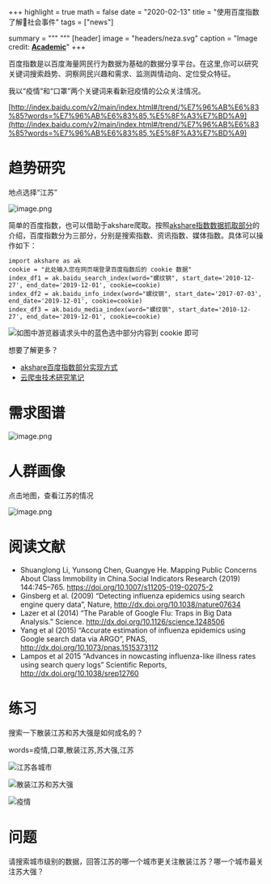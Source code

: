 +++
highlight = true
math = false
date = "2020-02-13"
title = "使用百度指数了解社会事件"
tags = ["news"]

summary = """ 
"""
[header]
image = "headers/neza.svg"
caption = "Image credit: [**Academic**](https://github.com/gcushen/hugo-academic/)"
+++ 

百度指数是以百度海量网民行为数据为基础的数据分享平台。在这里,你可以研究关键词搜索趋势、洞察网民兴趣和需求、监测舆情动向、定位受众特征。

我以“疫情”和“口罩”两个关键词来看新冠疫情的公众关注情况。

[http://index.baidu.com/v2/main/index.html#/trend/%E7%96%AB%E6%83%85?words=%E7%96%AB%E6%83%85,%E5%8F%A3%E7%BD%A9](http://index.baidu.com/v2/main/index.html#/trend/%E7%96%AB%E6%83%85?words=%E7%96%AB%E6%83%85,%E5%8F%A3%E7%BD%A9)

# 趋势研究

地点选择“江苏”

![image.png](https://upload-images.jianshu.io/upload_images/38934-27a8fcbeae97a57d.png?imageMogr2/auto-orient/strip%7CimageView2/2/w/1240)

简单的百度指数，也可以借助于akshare爬取。按照[akshare指数数据抓取部分](https://akshare.readthedocs.io/zh_CN/latest/data/event/event.html)的介绍，百度指数分为三部分，分别是搜索指数、资讯指数、媒体指数。具体可以操作如下：

```
import akshare as ak
cookie = "此处输入您在网页端登录百度指数后的 cookie 数据"
index_df1 = ak.baidu_search_index(word="螺纹钢", start_date='2010-12-27', end_date='2019-12-01', cookie=cookie)
index_df2 = ak.baidu_info_index(word="螺纹钢", start_date='2017-07-03', end_date='2019-12-01', cookie=cookie)
index_df3 = ak.baidu_media_index(word="螺纹钢", start_date='2010-12-27', end_date='2019-12-01', cookie=cookie)
```
![如图中游览器请求头中的蓝色选中部分内容到 cookie 即可](https://upload-images.jianshu.io/upload_images/38934-d063c2ac0ab15114.png?imageMogr2/auto-orient/strip%7CimageView2/2/w/1240)


想要了解更多？
- [akshare百度指数部分实现方式](https://github.com/jindaxiang/akshare/blob/master/akshare/index/index_weibo.py)
- [云爬虫技术研究笔记](https://cloudcrawler.club/categories/2019%E5%B9%B4%E6%9C%AB%E9%80%86%E5%90%91%E5%A4%8D%E4%B9%A0/)



# 需求图谱

![image.png](https://upload-images.jianshu.io/upload_images/38934-7956cab70c25ec77.png?imageMogr2/auto-orient/strip%7CimageView2/2/w/1240)


# 人群画像

点击地图，查看江苏的情况

![image.png](https://upload-images.jianshu.io/upload_images/38934-14ed1226d23eb020.png?imageMogr2/auto-orient/strip%7CimageView2/2/w/1240)

# 阅读文献

- Shuanglong Li, Yunsong Chen, Guangye He. Mapping Public Concerns About Class Immobility in China.Social Indicators Research (2019) 144:745–765. https://doi.org/10.1007/s11205-019-02075-2
- Ginsberg et al. (2009) “Detecting influenza epidemics using search engine query data”, Nature, http://dx.doi.org/10.1038/nature07634
- Lazer et al (2014) “The Parable of Google Flu: Traps in Big Data Analysis.” Science. http://dx.doi.org/10.1126/science.1248506
- Yang et al (2015) “Accurate estimation of influenza epidemics using Google search data via ARGO”, PNAS, http://dx.doi.org/10.1073/pnas.1515373112
- Lampos et al 2015 “Advances in nowcasting influenza-like illness rates using search query logs” Scientific Reports, http://dx.doi.org/10.1038/srep12760

# 练习

搜索一下散装江苏和苏大强是如何成名的？

words=疫情,口罩,散装江苏,苏大强,江苏

![江苏各城市](https://upload-images.jianshu.io/upload_images/38934-8c0e58dad4abb153.png?imageMogr2/auto-orient/strip%7CimageView2/2/w/1240)

![散装江苏和苏大强](https://upload-images.jianshu.io/upload_images/38934-e417dd4bac768b92.png?imageMogr2/auto-orient/strip%7CimageView2/2/w/1240)

![疫情](https://upload-images.jianshu.io/upload_images/38934-6171d4fbe0fe6967.png?imageMogr2/auto-orient/strip%7CimageView2/2/w/1240)


# 问题

请搜索城市级别的数据，回答江苏的哪一个城市更关注散装江苏？哪一个城市最关注苏大强？
